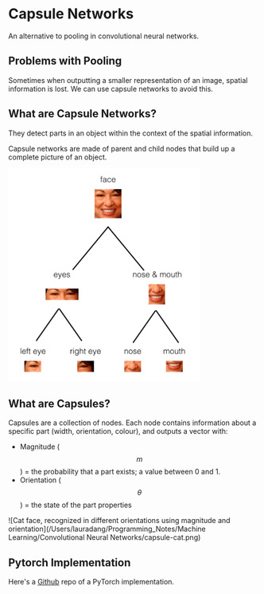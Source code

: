 # Capsule Networks

An alternative to pooling in convolutional neural networks.

## Problems with Pooling

Sometimes when outputting a smaller representation of an image, spatial information is lost. We can use capsule networks to avoid this.

## What are Capsule Networks?

They detect parts in an object within the context of the spatial information. 

Capsule networks are made of parent and child nodes that build up a complete picture of an object.

![Capsule Tree](capsule-notes.png)

## What are Capsules?

Capsules are a collection of nodes. Each node contains information about a specific part (width, orientation, colour), and outputs a vector with:

- Magnitude ($$m$$) = the probability that a part exists; a value between 0 and 1.
- Orientation ($$\theta$$) = the state of the part properties 

![Cat face, recognized in different orientations using magnitude and orientation](/Users/lauradang/Programming_Notes/Machine Learning/Convolutional Neural Networks/capsule-cat.png)

## Pytorch Implementation 

Here's a [Github](https://github.com/cezannec/capsule_net_pytorch/blob/master/Capsule_Network.ipynb) repo of a PyTorch implementation.